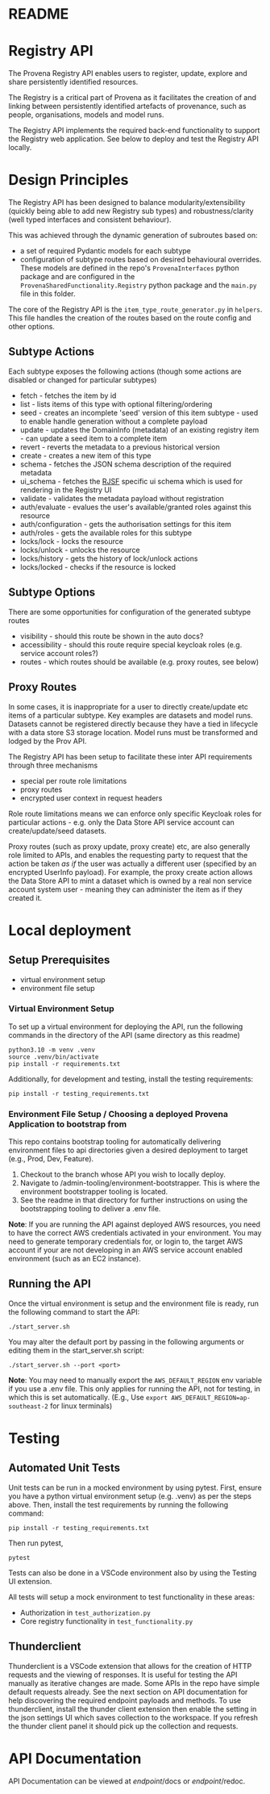 # README

# Registry API

The Provena Registry API enables users to register, update, explore and share persistently identified resources.

The Registry is a critical part of Provena as it facilitates the creation of and linking between persistently identified artefacts of provenance, such as people, organisations, models and model runs.

The Registry API implements the required back-end functionality to support the Registry web application. See below to deploy and test the Registry API locally.

# Design Principles

The Registry API has been designed to balance modularity/extensibility (quickly being able to add new Registry sub types) and robustness/clarity (well typed interfaces and consistent behaviour).

This was achieved through the dynamic generation of subroutes based on:

-   a set of required Pydantic models for each subtype
-   configuration of subtype routes based on desired behavioural overrides. 
These models are defined in the repo's `ProvenaInterfaces` python package and are configured in the `ProvenaSharedFunctionality.Registry` python package and the `main.py` file in this folder.

The core of the Registry API is the `item_type_route_generator.py` in `helpers`. This file handles the creation of the routes based on the route config and other options.

## Subtype Actions

Each subtype exposes the following actions (though some actions are disabled or changed for particular subtypes)

-   fetch - fetches the item by id
-   list - lists items of this type with optional filtering/ordering
-   seed - creates an incomplete 'seed' version of this item subtype - used to enable handle generation without a complete payload
-   update - updates the DomainInfo (metadata) of an existing registry item - can update a seed item to a complete item
-   revert - reverts the metadata to a previous historical version
-   create - creates a new item of this type
-   schema - fetches the JSON schema description of the required metadata
-   ui_schema - fetches the [RJSF](https://github.com/rjsf-team/react-jsonschema-form) specific ui schema which is used for rendering in the Registry UI
-   validate - validates the metadata payload without registration
-   auth/evaluate - evalues the user's available/granted roles against this resource
-   auth/configuration - gets the authorisation settings for this item
-   auth/roles - gets the available roles for this subtype
-   locks/lock - locks the resource
-   locks/unlock - unlocks the resource
-   locks/history - gets the history of lock/unlock actions
-   locks/locked - checks if the resource is locked

## Subtype Options

There are some opportunities for configuration of the generated subtype routes

-   visibility - should this route be shown in the auto docs?
-   accessibility - should this route require special keycloak roles (e.g. service account roles?)
-   routes - which routes should be available (e.g. proxy routes, see below)

## Proxy Routes

In some cases, it is inappropriate for a user to directly create/update etc items of a particular subtype. Key examples are datasets and model runs. Datasets cannot be registered directly because they have a tied in lifecycle with a data store S3 storage location. Model runs must be transformed and lodged by the Prov API.

The Registry API has been setup to facilitate these inter API requirements through three mechanisms

-   special per route role limitations
-   proxy routes
-   encrypted user context in request headers

Role route limitations means we can enforce only specific Keycloak roles for particular actions - e.g. only the Data Store API service account can create/update/seed datasets.

Proxy routes (such as proxy update, proxy create) etc, are also generally role limited to APIs, and enables the requesting party to request that the action be taken _as if_ the user was actually a different user (specified by an encrypted UserInfo payload). For example, the proxy create action allows the Data Store API to mint a dataset which is owned by a real non service account system user - meaning they can administer the item as if they created it.

# Local deployment

## Setup Prerequisites

-   virtual environment setup
-   environment file setup

### Virtual Environment Setup

To set up a virtual environment for deploying the API, run the following commands in the directory of the API (same directory as this readme)

```
python3.10 -m venv .venv
source .venv/bin/activate
pip install -r requirements.txt
```

Additionally, for development and testing, install the testing requirements:

`pip install -r testing_requirements.txt`

### Environment File Setup / Choosing a deployed Provena Application to bootstrap from

This repo contains bootstrap tooling for automatically delivering environment files to api directories given a desired deployment to target (e.g., Prod, Dev, Feature).

1. Checkout to the branch whose API you wish to locally deploy.
2. Navigate to /admin-tooling/environment-bootstrapper. This is where the environment bootstrapper tooling is located.
3. See the readme in that directory for further instructions on using the bootstrapping tooling to deliver a .env file.

**Note**: If you are running the API against deployed AWS resources, you need to have the correct AWS credentials activated in your environment. You may need to generate temporary credentials for, or login to, the target AWS account if your are not developing in an AWS service account enabled environment (such as an EC2 instance).

## Running the API

Once the virtual environment is setup and the environment file is ready, run the following command to start the API:

`./start_server.sh`

You may alter the default port by passing in the following arguments or editing them in the start_server.sh script:

`./start_server.sh --port <port>`

**Note**: You may need to manually export the `AWS_DEFAULT_REGION` env variable if you use a .env file. This only applies for running the API, not for testing, in which this is set automatically. (E.g., Use `export AWS_DEFAULT_REGION=ap-southeast-2` for linux terminals)

# Testing

## Automated Unit Tests

Unit tests can be run in a mocked environment by using pytest. First, ensure you have a python virtual environment setup (e.g. .venv) as per the steps above. Then, install the test requirements by running the following command:

`pip install -r testing_requirements.txt`

Then run pytest,

`pytest`

Tests can also be done in a VSCode environment also by using the Testing UI extension.

All tests will setup a mock environment to test functionality in these areas:

-   Authorization in `test_authorization.py`
-   Core registry functionality in `test_functionality.py`

## Thunderclient

Thunderclient is a VSCode extension that allows for the creation of HTTP requests and the viewing of responses. It is useful for testing the API manually as iterative changes are made. Some APIs in the repo have simple default requests already. See the next section on API documentation for help discovering the required endpoint payloads and methods. To use thunderclient, install the thunder client extension then enable the setting in the json settings UI which saves collection to the workspace. If you refresh the thunder client panel it should pick up the collection and requests.

# API Documentation

API Documentation can be viewed at _endpoint_/docs or _endpoint_/redoc.
